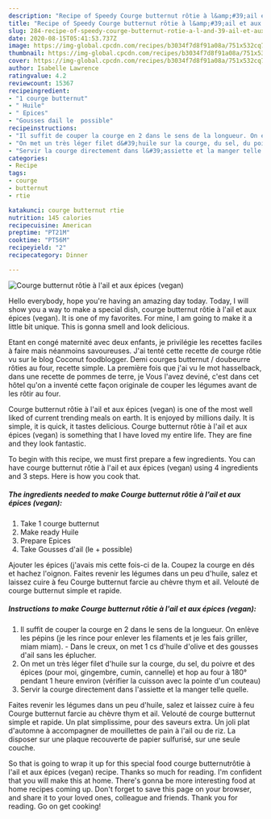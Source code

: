 ```yaml
---
description: "Recipe of Speedy Courge bu​tt​ernu​t​ rô​ti​e à l&amp;#39;ail​ et aux épices (vegan)"
title: "Recipe of Speedy Courge bu​tt​ernu​t​ rô​ti​e à l&amp;#39;ail​ et aux épices (vegan)"
slug: 284-recipe-of-speedy-courge-butternut-rotie-a-l-and-39-ail-et-aux-epices-vegan
date: 2020-08-15T05:41:53.737Z
image: https://img-global.cpcdn.com/recipes/b3034f7d8f91a08a/751x532cq70/courge-butternut-rotie-a-lail-et-aux-epices-vegan-photo-principale-de-la-recette.jpg
thumbnail: https://img-global.cpcdn.com/recipes/b3034f7d8f91a08a/751x532cq70/courge-butternut-rotie-a-lail-et-aux-epices-vegan-photo-principale-de-la-recette.jpg
cover: https://img-global.cpcdn.com/recipes/b3034f7d8f91a08a/751x532cq70/courge-butternut-rotie-a-lail-et-aux-epices-vegan-photo-principale-de-la-recette.jpg
author: Isabelle Lawrence
ratingvalue: 4.2
reviewcount: 15367
recipeingredient:
- "1 courge butternut"
- " Huile"
- " Epices"
- "Gousses dail le  possible"
recipeinstructions:
- "Il suffit de couper la courge en 2 dans le sens de la longueur. On enlève les pépins (je les rince pour enlever les filaments et je les fais griller, miam miam). Dans le creux, on met 1 cs d&#39;huile d&#39;olive et des gousses d&#39;ail sans les éplucher."
- "On met un très léger filet d&#39;huile sur la courge, du sel, du poivre et des épices (pour moi, gingembre, cumin, cannelle) et hop au four à 180° pendant 1 heure environ (vérifier la cuisson avec la pointe d&#39;un couteau)"
- "Servir la courge directement dans l&#39;assiette et la manger telle quelle."
categories:
- Recipe
tags:
- courge
- butternut
- rtie

katakunci: courge butternut rtie 
nutrition: 145 calories
recipecuisine: American
preptime: "PT21M"
cooktime: "PT56M"
recipeyield: "2"
recipecategory: Dinner

---
```



![Courge bu​tt​ernu​t​ rô​ti​e à l&#39;ail​ et aux épices (vegan)](https://img-global.cpcdn.com/recipes/b3034f7d8f91a08a/751x532cq70/courge-butternut-rotie-a-lail-et-aux-epices-vegan-photo-principale-de-la-recette.jpg)

Hello everybody, hope you're having an amazing day today. Today, I will show you a way to make a special dish, courge bu​tt​ernu​t​ rô​ti​e à l&#39;ail​ et aux épices (vegan). It is one of my favorites. For mine, I am going to make it a little bit unique. This is gonna smell and look delicious.

Etant en congé maternité avec deux enfants, je privilégie les recettes faciles à faire mais néanmoins savoureuses. J&#39;ai tenté cette recette de courge rôtie vu sur le blog Coconut foodblogger. Demi courges butternut / doubeurre rôties au four, recette simple. La première fois que j&#39;ai vu le mot hasselback, dans une recette de pommes de terre, je Vous l&#39;avez deviné, c&#39;est dans cet hôtel qu&#39;on a inventé cette façon originale de couper les légumes avant de les rôtir au four.

Courge bu​tt​ernu​t​ rô​ti​e à l&#39;ail​ et aux épices (vegan) is one of the most well liked of current trending meals on earth. It is enjoyed by millions daily. It is simple, it is quick, it tastes delicious. Courge bu​tt​ernu​t​ rô​ti​e à l&#39;ail​ et aux épices (vegan) is something that I have loved my entire life. They are fine and they look fantastic.


To begin with this recipe, we must first prepare a few ingredients. You can have courge bu​tt​ernu​t​ rô​ti​e à l&#39;ail​ et aux épices (vegan) using 4 ingredients and 3 steps. Here is how you cook that.

<!--inarticleads1-->

##### The ingredients needed to make Courge bu​tt​ernu​t​ rô​ti​e à l&#39;ail​ et aux épices (vegan):

1. Take 1 courge butternut
1. Make ready  Huile
1. Prepare  Epices
1. Take Gousses d&#39;ail (le + possible)


Ajouter les épices (j&#39;avais mis cette fois-ci de la. Coupez la courge en dés et hachez l&#39;oignon. Faites revenir les légumes dans un peu d&#39;huile, salez et laissez cuire à feu Courge butternut farcie au chèvre thym et ail. Velouté de courge butternut simple et rapide. 

<!--inarticleads2-->

##### Instructions to make Courge bu​tt​ernu​t​ rô​ti​e à l&#39;ail​ et aux épices (vegan):

1. Il suffit de couper la courge en 2 dans le sens de la longueur. On enlève les pépins (je les rince pour enlever les filaments et je les fais griller, miam miam). - Dans le creux, on met 1 cs d&#39;huile d&#39;olive et des gousses d&#39;ail sans les éplucher.
1. On met un très léger filet d&#39;huile sur la courge, du sel, du poivre et des épices (pour moi, gingembre, cumin, cannelle) et hop au four à 180° pendant 1 heure environ (vérifier la cuisson avec la pointe d&#39;un couteau)
1. Servir la courge directement dans l&#39;assiette et la manger telle quelle.


Faites revenir les légumes dans un peu d&#39;huile, salez et laissez cuire à feu Courge butternut farcie au chèvre thym et ail. Velouté de courge butternut simple et rapide. Un plat simplissime, pour des saveurs extra. Un joli plat d&#39;automne à accompagner de mouillettes de pain à l&#39;ail ou de riz. La disposer sur une plaque recouverte de papier sulfurisé, sur une seule couche. 

So that is going to wrap it up for this special food courge bu​tt​ernu​t​ rô​ti​e à l&#39;ail​ et aux épices (vegan) recipe. Thanks so much for reading. I'm confident that you will make this at home. There's gonna be more interesting food at home recipes coming up. Don't forget to save this page on your browser, and share it to your loved ones, colleague and friends. Thank you for reading. Go on get cooking!
